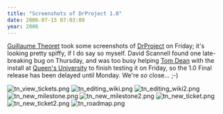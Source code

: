 ```yaml
---
title: "Screenshots of DrProject 1.0"
date: 2006-07-15 07:03:09
year: 2006
---
```

<a href="http://smokinn.tengun.net/wordpress/">Guillaume Theoret</a> took some screenshots of <a href="http://www.third-bit.com/drproject">DrProject</a> on Friday; it's looking pretty spiffy, if I do say so myself.  David Scannell found one late-breaking bug on Thursday, and was too busy helping <a href="http://www.ece.queensu.ca/hpages/faculty/dean/dean.html">Tom Dean</a> with the install at <a href="http://www.queensu.ca">Queen's University</a> to finish testing it on Friday, so the 1.0 Final release has been delayed until Monday.  We're <em>so</em> close... ;-)

<img border="0" alt="tn_view_tickets.png" id="image554" src="{{'/files/2006/07/tn_view_tickets.png' | relative_url}}" />

<img border="0" alt="tn_editing_wiki.png" id="image547" src="{{'/files/2006/07/tn_editing_wiki.png' | relative_url}}" />

<img border="0" alt="tn_editing_wiki2.png" id="image548" src="{{'/files/2006/07/tn_editing_wiki2.png' | relative_url}}" />

<img border="0" alt="tn_new_milestone.png" id="image549" src="{{'/files/2006/07/tn_new_milestone.png' | relative_url}}" />

<img border="0" alt="tn_new_milestone2.png" id="image550" src="{{'/files/2006/07/tn_new_milestone2.png' | relative_url}}" />

<img border="0" alt="tn_new_ticket.png" id="image551" src="{{'/files/2006/07/tn_new_ticket.png' | relative_url}}" />

<img border="0" alt="tn_new_ticket2.png" id="image552" src="{{'/files/2006/07/tn_new_ticket2.png' | relative_url}}" />

<img border="0" alt="tn_roadmap.png" id="image553" src="{{'/files/2006/07/tn_roadmap.png' | relative_url}}" />
